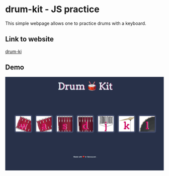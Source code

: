 # drum-kit - JS practice

This simple webpage allows one to practice drums with a keyboard.

## Link to website
[drum-ki](https://yuhengm.github.io/drum-kit/)

## Demo
![demo-without-sound](/demo-no-sound.gif)

